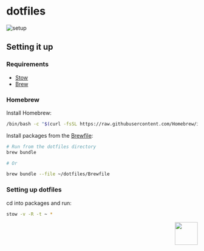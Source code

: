 # dotfiles
![setup](https://user-images.githubusercontent.com/48802655/129465450-f52b9712-3d60-4d71-8950-50328c4ba816.png)

## Setting it up

### Requirements

- [Stow](https://www.gnu.org/software/stow/)
- [Brew](https://brew.sh/)

### Homebrew

Install Homebrew:

```sh
/bin/bash -c "$(curl -fsSL https://raw.githubusercontent.com/Homebrew/install/HEAD/install.sh)"
```

Install packages from the [Brewfile](https://github.com/riceset/dotfiles/blob/main/Brewfile):

```sh
# Run from the dotfiles directory
brew bundle

# Or

brew bundle --file ~/dotfiles/Brewfile
```

### Setting up dotfiles

cd into packages and run:

```sh
stow -v -R -t ~ *
```

<a href="https://github.com/riceset/"><img align='right' src='https://user-images.githubusercontent.com/48802655/110702518-5fc7a700-81d1-11eb-9bff-35a31eb4f6d0.gif' width='60'></a>
